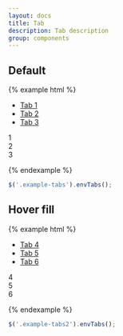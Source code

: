 ```yaml
---
layout: docs
title: Tab
description: Tab description
group: components
---
```


## Default ##

{% example html %}

<div class="env-tabs example-tabs">
   <ul class="env-tabs__nav" role="tablist">
      <li class="env-tabs__item" role="presentation"><a id="tab1" class="env-tabs__link env-tabs__link--active" href="#panel1" role="tab" aria-controls="panel1" aria-selected="true" tabindex="0">Tab 1</a></li>
      <li class="env-tabs__item" role="presentation"><a id="tab2" class="env-tabs__link" href="#panel2" role="tab" aria-controls="panel2" aria-selected="false" tabindex="0">Tab 2</a></li>
      <li class="env-tabs__item" role="presentation"><a id="tab3" class="env-tabs__link" href="#panel3" role="tab" aria-controls="panel3" aria-selected="false" tabindex="0">Tab 3</a></li>
   </ul>
</div>

<div id="panel1" class="example-panel" aria-labelledby="tab1" role="tabpanel" aria-hidden="false">
   1
</div>
<div id="panel2" class="example-panel" aria-labelledby="tab2" role="tabpanel" aria-hidden="true">
   2
</div>
<div id="panel3" class="example-panel" aria-labelledby="tab3" role="tabpanel" aria-hidden="true">
   3
</div>

{% endexample %}

```javascript
$('.example-tabs').envTabs();
```

## Hover fill ##

{% example html %}

<div class="env-tabs env-tabs--hover-fill example-tabs2">
   <ul class="env-tabs__nav" role="tablist">
      <li class="env-tabs__item" role="presentation"><a id="tab1" class="env-tabs__link env-tabs__link--active" href="#panel4" role="tab" aria-controls="panel4" aria-selected="true" tabindex="0">Tab 4</a></li>
      <li class="env-tabs__item" role="presentation"><a id="tab2" class="env-tabs__link" href="#panel5" role="tab" aria-controls="panel5" aria-selected="false" tabindex="0">Tab 5</a></li>
      <li class="env-tabs__item" role="presentation"><a id="tab3" class="env-tabs__link" href="#panel6" role="tab" aria-controls="panel6" aria-selected="false" tabindex="0">Tab 6</a></li>
   </ul>
</div>

<div id="panel4" class="example-panel" aria-labelledby="tab4" role="tabpanel" aria-hidden="false">
   4
</div>
<div id="panel5" class="example-panel" aria-labelledby="tab5" role="tabpanel" aria-hidden="true">
   5
</div>
<div id="panel6" class="example-panel" aria-labelledby="tab6" role="tabpanel" aria-hidden="true">
   6
</div>

{% endexample %}

```javascript
$('.example-tabs2').envTabs();
```
